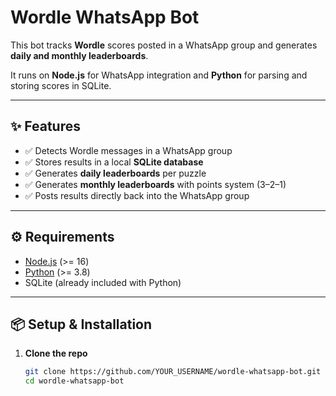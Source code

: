 # Wordle WhatsApp Bot

This bot tracks **Wordle** scores posted in a WhatsApp group and generates **daily and monthly leaderboards**.

It runs on **Node.js** for WhatsApp integration and **Python** for parsing and storing scores in SQLite.

---

## ✨ Features
- ✅ Detects Wordle messages in a WhatsApp group  
- ✅ Stores results in a local **SQLite database**  
- ✅ Generates **daily leaderboards** per puzzle  
- ✅ Generates **monthly leaderboards** with points system (3–2–1)  
- ✅ Posts results directly back into the WhatsApp group  

---

## ⚙️ Requirements
- [Node.js](https://nodejs.org/) (>= 16)  
- [Python](https://www.python.org/downloads/) (>= 3.8)  
- SQLite (already included with Python)  

---

## 📦 Setup & Installation

1. **Clone the repo**
   ```bash
   git clone https://github.com/YOUR_USERNAME/wordle-whatsapp-bot.git
   cd wordle-whatsapp-bot
